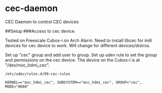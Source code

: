 # cec-daemon
CEC Daemon to control CEC devices

##Setup
###Access to cec device.

Tested on Freescale Cubox-i on Arch Alarm.
Need to install libcec for im6 devices for cec device to work. Will change for different devices/distros.

Set up "cec" group and add user to group.
Set up udev rule to set the group and permissions on the cec device.
The device on the Cubox-i is at "/dev/mxc_hdmi_cec".

~~~
/etc/udev/rules.d/99-cec-rules

KERNEL=="mxc_hdmi_cec", SUBSYSTEM=="mxc_hdmi_cec", GROUP="cec", MODE="0660"
~~~
